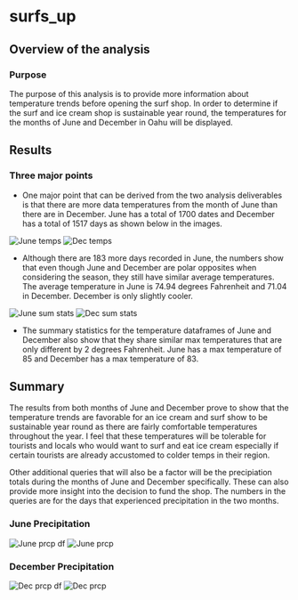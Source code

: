 # surfs_up

## Overview of the analysis

### Purpose

The purpose of this analysis is to provide more information about temperature trends before opening the surf shop. In order to determine if the surf and ice cream shop is sustainable year round, the temperatures for the months of June and December in Oahu will be displayed. 

## Results

### Three major points

- One major point that can be derived from the two analysis deliverables is that there are more data temperatures from the month of June than there are in December. June has a total of 1700 dates and December has a total of 1517 days as shown below in the images. 

![June temps](url) ![Dec temps](url)

- Although there are 183 more days recorded in June, the numbers show that even though June and December are polar opposites when considering the season, they still have similar average temperatures. The average temperature in June is 74.94 degrees Fahrenheit and 71.04 in December. December is only slightly cooler. 

![June sum stats](url) ![Dec sum stats](url)

- The summary statistics for the temperature dataframes of June and December also show that they share similar max temperatures that are only different by 2 degrees Fahrenheit. June has a max temperature of 85 and December has a max temperature of 83.

## Summary

The results from both months of June and December prove to show that the temperature trends are favorable for an ice cream and surf show to be sustainable year round as there are fairly comfortable temperatures throughout the year. I feel that these temperatures will be tolerable for tourists and locals who would want to surf and eat ice cream especially if certain tourists are already accustomed to colder temps in their region. 

Other additional queries that will also be a factor will be the precipiation totals during the months of June and December specifically. These can also provide more insight into the decision to fund the shop. The numbers in the queries are for the days that experienced precipitation in the two months.  

### June Precipitation

![June prcp df](url) ![June prcp](url)

### December Precipitation

![Dec prcp df](url) ![Dec prcp](url)